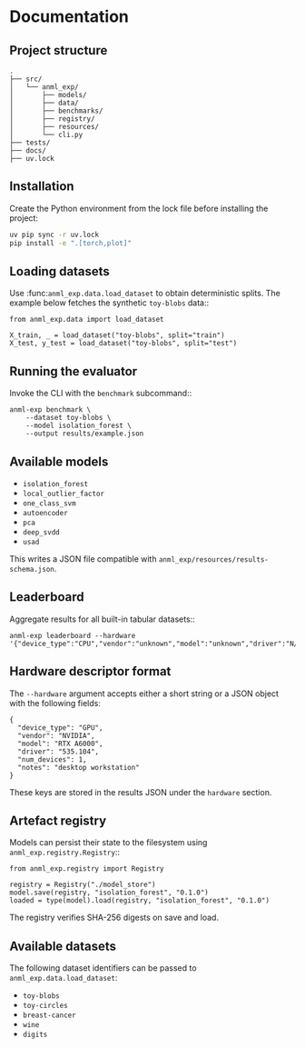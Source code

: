# Documentation

## Project structure

```
.
├── src/
│   └── anml_exp/
│       ├── models/
│       ├── data/
│       ├── benchmarks/
│       ├── registry/
│       ├── resources/
│       └── cli.py
├── tests/
├── docs/
├── uv.lock
```

## Installation

Create the Python environment from the lock file before installing the project:

```bash
uv pip sync -r uv.lock
pip install -e ".[torch,plot]"
```

## Loading datasets

Use :func:`anml_exp.data.load_dataset` to obtain deterministic splits. The example below fetches the synthetic ``toy-blobs`` data::

    from anml_exp.data import load_dataset

    X_train, _ = load_dataset("toy-blobs", split="train")
    X_test, y_test = load_dataset("toy-blobs", split="test")

## Running the evaluator

Invoke the CLI with the ``benchmark`` subcommand::

    anml-exp benchmark \
        --dataset toy-blobs \
        --model isolation_forest \
        --output results/example.json

## Available models

- ``isolation_forest``
- ``local_outlier_factor``
- ``one_class_svm``
- ``autoencoder``
- ``pca``
- ``deep_svdd``
- ``usad``

This writes a JSON file compatible with ``anml_exp/resources/results-schema.json``.

## Leaderboard

Aggregate results for all built-in tabular datasets::

    anml-exp leaderboard --hardware '{"device_type":"CPU","vendor":"unknown","model":"unknown","driver":"N/A","num_devices":1,"notes":"example"}'

## Hardware descriptor format

The ``--hardware`` argument accepts either a short string or a JSON object with the following fields:

```
{
  "device_type": "GPU",
  "vendor": "NVIDIA",
  "model": "RTX A6000",
  "driver": "535.104",
  "num_devices": 1,
  "notes": "desktop workstation"
}
```

These keys are stored in the results JSON under the ``hardware`` section.

## Artefact registry

Models can persist their state to the filesystem using ``anml_exp.registry.Registry``::

    from anml_exp.registry import Registry

    registry = Registry("./model_store")
    model.save(registry, "isolation_forest", "0.1.0")
    loaded = type(model).load(registry, "isolation_forest", "0.1.0")

The registry verifies SHA-256 digests on save and load.

## Available datasets

The following dataset identifiers can be passed to ``anml_exp.data.load_dataset``:

- ``toy-blobs``
- ``toy-circles``
- ``breast-cancer``
- ``wine``
- ``digits``
